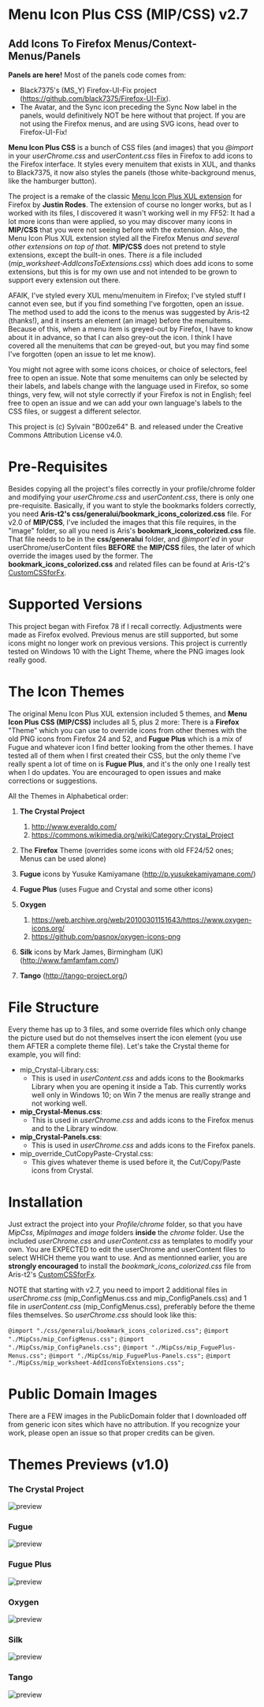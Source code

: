 # Menu Icon Plus CSS (MIP/CSS) v2.7
## Add Icons To Firefox Menus/Context-Menus/Panels

**Panels are here!** Most of the panels code comes from:

* Black7375's (MS_Y) Firefox-UI-Fix project (https://github.com/black7375/Firefox-UI-Fix).
* The Avatar, and the Sync icon preceding the Sync Now label in the panels, would definitively NOT be here without that project. If you are not using the Firefox menus, and are using SVG icons, head over to Firefox-UI-Fix!

**Menu Icon Plus CSS** is a bunch of CSS files (and images) that you *@import* in your *userChrome.css* and *userContent.css* files in Firefox to add icons to the Firefox interface. It styles every menuitem that exists in XUL, and thanks to Black7375, it now also styles the panels (those white-background menus, like the hamburger button).

The project is a remake of the classic [Menu Icon Plus XUL extension](http://www.codedawn.com/menu-icons-plus.php) for Firefox by **Justin Rodes**. The extension of course no longer works, but as I worked with its files, I discovered it wasn't working well in my FF52: It had a lot more icons than were applied, so you may discover many icons in **MIP/CSS** that you were not seeing before with the extension. Also, the Menu Icon Plus XUL extension styled all the Firefox Menus *and several other extensions on top of that.* **MIP/CSS** does not pretend to style extensions, except the built-in ones. There *is* a file included (*mip_worksheet-AddIconsToExtensions.css*) which does add icons to some extensions, but this is for my own use and not intended to be grown to support every extension out there.

AFAIK, I've styled every XUL menu/menuitem in Firefox; I've styled stuff I cannot even see, but if you find something I've forgotten, open an issue. The method used to add the icons to the menus was suggested by Aris-t2 (thanks!), and it inserts an element (an image) before the menuitems. Because of this, when a menu item is greyed-out by Firefox, I have to know about it in advance, so that I can also grey-out the icon. I think I have covered all the menuitems that *can* be greyed-out, but you may find some I've forgotten (open an issue to let me know).

You might not agree with some icons choices, or choice of selectors, feel free to open an issue. Note that some menuitems can only be selected by their labels, and labels change with the language used in Firefox, so some things, very few, will not style correctly if your Firefox is not in English; feel free to open an issue and we can add your own language's labels to the CSS files, or suggest a different selector.

This project is (c) Sylvain "B00ze64" B. and released under the Creative Commons Attribution License v4.0.

# Pre-Requisites

Besides copying all the project's files correctly in your profile/chrome folder and modifying your *userChrome.css* and *userContent.css*, there is only one pre-requisite. Basically, if you want to style the bookmarks folders correctly, you need **Aris-t2's css/generalui/bookmark_icons_colorized.css** file. For v2.0 of **MIP/CSS**, I've included the images that this file requires, in the "image" folder, so all you need is Aris's **bookmark_icons_colorized.css** file. That file needs to be in the **css/generalui** folder, and *@import'ed* in your userChrome/userContent files **BEFORE** the **MIP/CSS** files, the later of which override the images used by the former. The **bookmark_icons_colorized.css** and related files can be found at Aris-t2's [CustomCSSforFx](https://github.com/Aris-t2/CustomCSSforFx).

# Supported Versions

This project began with Firefox 78 if I recall correctly. Adjustments were made as Firefox evolved. Previous menus are still supported, but some icons might no longer work on previous versions. This project is currently tested on Windows 10 with the Light Theme, where the PNG images look really good.

# The Icon Themes

The original Menu Icon Plus XUL extension included 5 themes, and **Menu Icon Plus CSS (MIP/CSS)** includes all 5, plus 2 more: There is a **Firefox** "Theme" which you can use to override icons from other themes with the old PNG icons from Firefox 24 and 52, and **Fugue Plus** which is a mix of Fugue and whatever icon I find better looking from the other themes. I have tested all of them when I first created their CSS, but the only theme I've really spent a lot of time on is **Fugue Plus**, and it's the only one I really test when I do updates. You are encouraged to open issues and make corrections or suggestions.

All the Themes in Alphabetical order: 

1. **The Crystal Project**
    1. http://www.everaldo.com/
    2. https://commons.wikimedia.org/wiki/Category:Crystal_Project
    
2. The **Firefox** Theme (overrides some icons with old FF24/52 ones; Menus can be used alone)

3. **Fugue** icons by Yusuke Kamiyamane (http://p.yusukekamiyamane.com/)

4. **Fugue Plus** (uses Fugue and Crystal and some other icons)

5. **Oxygen**

    1. https://web.archive.org/web/20100301151643/https://www.oxygen-icons.org/
    2. https://github.com/pasnox/oxygen-icons-png

6. **Silk** icons by Mark James, Birmingham (UK) (http://www.famfamfam.com/)

7. **Tango** (http://tango-project.org/)

# File Structure

Every theme has up to 3 files, and some override files which only change the picture used but do not themselves insert the icon element (you use them AFTER a complete theme file). Let's take the Crystal theme for example, you will find:

* mip_Crystal-Library.css:
    * This is used in *userContent.css* and adds icons to the Bookmarks Library when you are opening it inside a Tab. This currently works well only in Windows 10; on Win 7 the menus are really strange and not working well.
* **mip_Crystal-Menus.css**:
    * This is used in *userChrome.css* and adds icons to the Firefox menus and to the Library window.
* **mip_Crystal-Panels.css**:
    * This is used in *userChrome.css* and adds icons to the Firefox panels.
* mip_override_CutCopyPaste-Crystal.css:
    * This gives whatever theme is used before it, the Cut/Copy/Paste icons from Crystal.

# Installation

Just extract the project into your *Profile/chrome* folder, so that you have *MipCss*, *MipImages* and *image* folders **inside** the *chrome* folder. Use the included *userChrome.css* and *userContent.css* as templates to modify your own. You are EXPECTED to edit the userChrome and userContent files to select WHICH theme you want to use. And as mentionned earlier, you are **strongly encouraged** to install the *bookmark_icons_colorized.css* file from Aris-t2's [CustomCSSforFx](https://github.com/Aris-t2/CustomCSSforFx).

NOTE that starting with v2.7, you need to import 2 additional files in *userChrome.css* (mip_ConfigMenus.css and mip_ConfigPanels.css) and 1 file in *userContent.css* (mip_ConfigMenus.css), preferably before the theme files themselves. So *userChrome.css* should look like this:

`@import "./css/generalui/bookmark_icons_colorized.css";`
`@import "./MipCss/mip_ConfigMenus.css";`
`@import "./MipCss/mip_ConfigPanels.css";`
`@import "./MipCss/mip_FuguePlus-Menus.css";`
`@import "./MipCss/mip_FuguePlus-Panels.css";`
`@import "./MipCss/mip_worksheet-AddIconsToExtensions.css";`

# Public Domain Images

There are a FEW images in the PublicDomain folder that I downloaded off from generic icon sites which have no attribution. If you recognize your work, please open an issue so that proper credits can be given.

# Themes Previews (v1.0)

### The Crystal Project
![preview](preview_Crystal.jpg)
### Fugue
![preview](preview_Fugue.jpg)
### Fugue Plus
![preview](preview_FuguePlus.jpg)
### Oxygen
![preview](preview_Oxygen.jpg)
### Silk
![preview](preview_Silk.jpg)
### Tango
![preview](preview_Tango.jpg)

